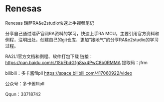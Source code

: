 # Renesas
Renesas
瑞萨RA&e2studio快速上手视频笔记 

分享自己通过瑞萨官网RA资料的学习，快速上手RA MCU。主要引用官方资料和例程，注明出处，创建自己的git仓库，更加“接地气”的分享RA&e2studio的学习过程。

RA2L1官方文档和例程、软件打包下载
链接：https://pan.baidu.com/s/1SbEbdG1g8sx4PwC8b0RMMA 
提取码：jfrm

bilibili：多卡酱fllpll
https://space.bilibili.com/417060922/video

公众号：多卡酱fllpll

Qqun：33718742

